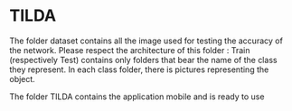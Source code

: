 # TILDA

The folder dataset contains all the image used for testing the accuracy of the network. 
Please respect the architecture of this folder :
Train (respectively Test) contains only folders that bear the name of the class they represent.
In each class folder, there is pictures representing the object.

The folder TILDA contains the application mobile and is ready to use
